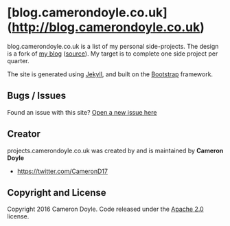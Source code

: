 # [blog.camerondoyle.co.uk] (http://blog.camerondoyle.co.uk)

blog.camerondoyle.co.uk is a list of my personal side-projects. The design is a fork of [my blog](http://blog.camerondoyle.co.uk) ([source](http://github.com/CameronD17/blog)). My target is to complete one side project per quarter. 

The site is generated using [Jekyll](http://jekyllrb.com), and built on the [Bootstrap](http://getbootstrap.com/) framework.

## Bugs / Issues

Found an issue with this site? [Open a new issue here](https://github.com/CameronD17/projects/issues)

## Creator

projects.camerondoyle.co.uk was created by and is maintained by **Cameron Doyle**

* https://twitter.com/CameronD17

## Copyright and License

Copyright 2016 Cameron Doyle. Code released under the [Apache 2.0](https://github.com/CameronD17/projects/blob/gh-pages/LICENSE) license.